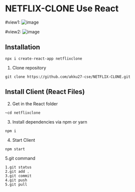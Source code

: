 # NETFLIX-CLONE Use React
#view1:
![image](https://github.com/akku27-cse/NETFLIX-CLONE/assets/115920400/83fd6d34-f89c-4e5d-8479-2798115eab17)


#view2:
![image](https://github.com/akku27-cse/NETFLIX-CLONE/assets/115920400/a1d12e46-d5a3-4732-ad58-54f975a61b0d)
## Installation
```shell
npx i create-react-app netflixclone
```
1. Clone repository

```shell
git clone https://github.com/akku27-cse/NETFLIX-CLONE.git
```

## Install Client (React Files)

2. Get in the React folder

```shell
~cd netflixclone
```

3. Install dependencies via npm or yarn

```shell
npm i
```

4. Start Client

```shell
npm start
```
5.git command
```shell
1.git status
2.git add .
3.git commit
4.git push
5.git pull
```








